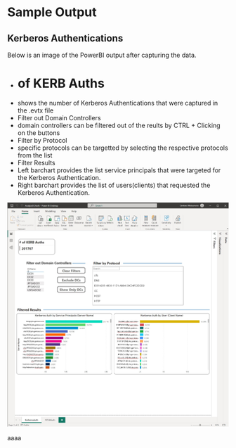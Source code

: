 # Sample Output

## Kerberos Authentications
Below is an image of the PowerBI output after capturing the data.
* # of KERB Auths
 * shows the number of Kerberos Authentications that were captured in the .evtx file
* Filter out Domain Controllers
 * domain controllers can be filtered out of the reults by CTRL + Clicking on the buttons
* Filter by Protocol
 * specific protocols can be targetted by selecting the respective protocols from the list
* Filter Results
 * Left barchart provides the list service principals that were targeted for the Kerberos Authentication.
 * Right barchart provides the list of users(clients) that requested the Kerberos Authentication.
 
![alt text](https://github.com/gentarom/AppDiscoveryTool/blob/main/FilesForThisGithubSite/00SampleImage-Kerb.jpg)

aaaa
